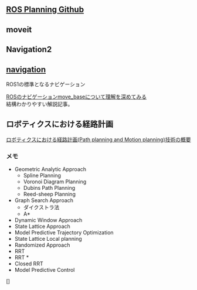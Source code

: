 ## [ROS Planning Github](https://github.com/ros-planning)

## moveit

## Navigation2

## [navigation](https://github.com/ros-planning/navigation#ros-navigation-stack)  
ROS1の標準となるナビゲーション  

[ROSのナビゲーションmove_baseについて理解を深めてみる](
https://sy-base.com/myrobotics/ros/ros-move_base/)  
結構わかりやすい解説記事。

## ロボティクスにおける経路計画  

[ロボティクスにおける経路計画(Path planning and Motion planning)技術の概要](https://myenigma.hatenablog.com/entry/2017/07/23/095511)  

### メモ
- Geometric Analytic Approach
  - Spline Planning
  - Voronoi Diagram Planning
  - Dubins Path Planning
  - Reed-sheep Planning
- Graph Search Approach
  - ダイクストラ法
  - A*
- Dynamic Window Approach
- State Lattice Approach
- Model Predictive Trajectory Optimization
- State Lattice Local planning
- Randomized Approach
- RRT
- RRT *
- Closed RRT
- Model Predictive Control





[]


